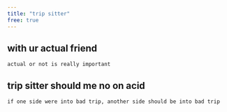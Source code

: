 ```yaml
---
title: "trip sitter"
free: true
---
```


## with ur actual friend
    actual or not is really important


## trip sitter should me no on acid
    if one side were into bad trip, another side should be into bad trip